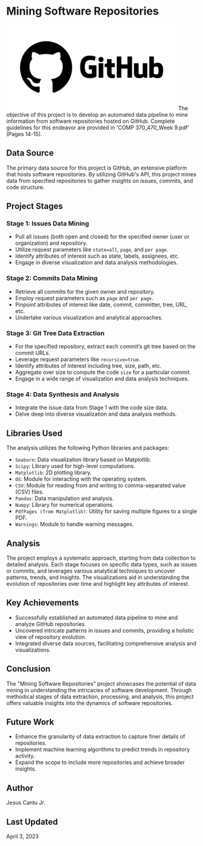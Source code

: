 # Mining Software Repositories

<img src="github-logo.jpeg" alt="GitHub Image" width="450">
The objective of this project is to develop an automated data pipeline to mine information from software repositories hosted on GitHub. Complete guidelines for this endeavor are provided in 'COMP 370_470_Week 9.pdf' (Pages 14-15).

## Data Source
The primary data source for this project is GitHub, an extensive platform that hosts software repositories. By utilizing GitHub's API, this project mines data from specified repositories to gather insights on issues, commits, and code structure.

## Project Stages

### Stage 1: Issues Data Mining
- Pull all issues (both open and closed) for the specified owner (user or organization) and repository.
- Utilize request parameters like `state=all`, `page`, and `per page`.
- Identify attributes of interest such as state, labels, assignees, etc.
- Engage in diverse visualization and data analysis methodologies.

### Stage 2: Commits Data Mining
- Retrieve all commits for the given owner and repository.
- Employ request parameters such as `page` and `per page`.
- Pinpoint attributes of interest like date, commit, committer, tree, URL, etc.
- Undertake various visualization and analytical approaches.

### Stage 3: Git Tree Data Extraction
- For the specified repository, extract each commit’s git tree based on the commit URLs.
- Leverage request parameters like `recursive=true`.
- Identify attributes of interest including tree, size, path, etc.
- Aggregate over size to compute the code `size` for a particular commit.
- Engage in a wide range of visualization and data analysis techniques.

### Stage 4: Data Synthesis and Analysis
- Integrate the issue data from Stage 1 with the code size data.
- Delve deep into diverse visualization and data analysis methods.

## Libraries Used
The analysis utilizes the following Python libraries and packages:
- `Seaborn`: Data visualization library based on Matplotlib.
- `Scipy`: Library used for high-level computations.
- `Matplotlib`: 2D plotting library.
- `OS`: Module for interacting with the operating system.
- `CSV`: Module for reading from and writing to comma-separated value (CSV) files.
- `Pandas`: Data manipulation and analysis.
- `Numpy`: Library for numerical operations.
- `PdfPages (from Matplotlib)`: Utility for saving multiple figures to a single PDF.
- `Warnings`: Module to handle warning messages.

## Analysis
The project employs a systematic approach, starting from data collection to detailed analysis. Each stage focuses on specific data types, such as issues or commits, and leverages various analytical techniques to uncover patterns, trends, and insights. The visualizations aid in understanding the evolution of repositories over time and highlight key attributes of interest.

## Key Achievements
- Successfully established an automated data pipeline to mine and analyze GitHub repositories.
- Uncovered intricate patterns in issues and commits, providing a holistic view of repository evolution.
- Integrated diverse data sources, facilitating comprehensive analysis and visualizations.

## Conclusion
The "Mining Software Repositories" project showcases the potential of data mining in understanding the intricacies of software development. Through methodical stages of data extraction, processing, and analysis, this project offers valuable insights into the dynamics of software repositories.

## Future Work
- Enhance the granularity of data extraction to capture finer details of repositories.
- Implement machine learning algorithms to predict trends in repository activity.
- Expand the scope to include more repositories and achieve broader insights.

## Author
Jesus Cantu Jr.

## Last Updated 
April 3, 2023

